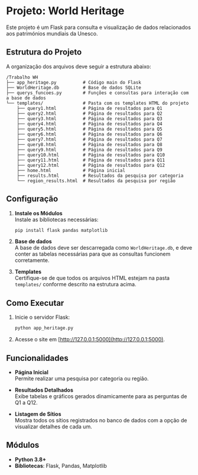 # Projeto: World Heritage

Este projeto é um  Flask para consulta e visualização de dados relacionados aos patrimónios mundiais da Unesco.

## Estrutura do Projeto

A organização dos arquivos deve seguir a estrutura abaixo:

```
/Trabalho WH
├── app_heritage.py          # Código main do Flask
├── WorldHeritage.db         # Base de dados SQLite
├── querys_funcoes.py        # Funções e consultas para interação com a base de dados
└── templates/               # Pasta com os templates HTML do projeto
    ├── query1.html          # Página de resultados para Q1
    ├── query2.html          # Página de resultados para Q2
    ├── query3.html          # Página de resultados para Q3
    ├── query4.html          # Página de resultados para Q4
    ├── query5.html          # Página de resultados para Q5
    ├── query6.html          # Página de resultados para Q6
    ├── query7.html          # Página de resultados para Q7
    ├── query8.html          # Página de resultados para Q8
    ├── query9.html          # Página de resultados para Q9
    ├── query10.html         # Página de resultados para Q10
    ├── query11.html         # Página de resultados para Q11
    ├── query12.html         # Página de resultados para Q12
    ├── home.html            # Página inicial
    ├── results.html         # Resultados da pesquisa por categoria
    └── region_results.html  # Resultados da pesquisa por região
```

## Configuração

1. **Instale os Módulos**  
   Instale as bibliotecas necessárias:  
   ```bash
   pip install flask pandas matplotlib
   ```

2. **Base de dados**  
   A base de dados deve ser descarregada como `WorldHeritage.db`, e deve conter as tabelas necessárias para que as consultas funcionem corretamente.

3. **Templates**  
   Certifique-se de que todos os arquivos HTML estejam na pasta `templates/` conforme descrito na estrutura acima.

## Como Executar

1. Inicie o servidor Flask:  
   ```bash
   python app_heritage.py
   ```

2. Acesse o site em [http://127.0.0.1:5000](http://127.0.0.1:5000).

## Funcionalidades

- **Página Inicial**  
  Permite realizar uma pesquisa por categoria ou região.

- **Resultados Detalhados**  
  Exibe tabelas e gráficos gerados dinamicamente para as perguntas de Q1 a Q12.

- **Listagem de Sítios**  
  Mostra todos os sítios registrados no banco de dados com a opção de visualizar detalhes de cada um.

## Módulos

- **Python 3.8+**  
- **Bibliotecas**: Flask, Pandas, Matplotlib
